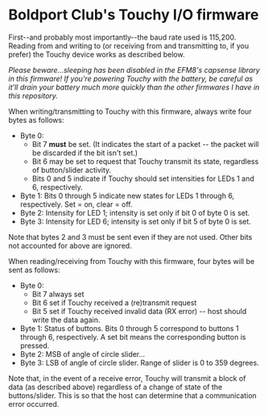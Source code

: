 # Boldport Club's Touchy I/O firmware

First--and probably most importantly--the baud rate used is 115,200. Reading from and writing to (or receiving from and transmitting to, if you prefer) the Touchy device works as described below.

_Please beware...sleeping has been disabled in the EFM8's capsense library in this firmware! If you're powering Touchy with the battery, be careful as it'll drain your battery much more quickly than the other firmwares I have in this repository._

When writing/transmitting to Touchy with this firmware, always write four bytes as follows:
 - Byte 0:
   - Bit 7 **must** be set. (It indicates the start of a packet -- the packet will be discarded if the bit isn't set.)
   - Bit 6 may be set to request that Touchy transmit its state, regardless of button/slider activity.
   - Bits 0 and 5 indicate if Touchy should set intensities for LEDs 1 and 6, respectively.
 - Byte 1: Bits 0 through 5 indicate new states for LEDs 1 through 6, respectively. Set = on, clear = off.
 - Byte 2: Intensity for LED 1; intensity is set only if bit 0 of byte 0 is set.
 - Byte 3: Intensity for LED 6; intensity is set only if bit 5 of byte 0 is set.

Note that bytes 2 and 3 must be sent even if they are not used. Other bits not accounted for above are ignored.

When reading/receiving from Touchy with this firmware, four bytes will be sent as follows:
 - Byte 0:
   - Bit 7 always set
   - Bit 6 set if Touchy received a (re)transmit request
   - Bit 5 set if Touchy received invalid data (RX error) -- host should write the data again.
 - Byte 1: Status of buttons. Bits 0 through 5 correspond to buttons 1 through 6, respectively. A set bit means the corresponding button is pressed.
 - Byte 2: MSB of angle of circle slider...
 - Byte 3: LSB of angle of circle slider. Range of slider is 0 to 359 degrees.

Note that, in the event of a receive error, Touchy will transmit a block of data (as described above) regardless of a change of state of the buttons/slider. This is so that the host can determine that a communication error occurred.
